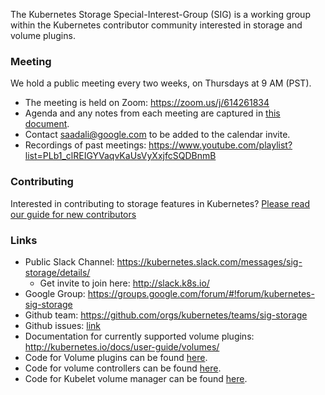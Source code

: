 The Kubernetes Storage Special-Interest-Group (SIG) is a working group within the Kubernetes contributor community interested in storage and volume plugins.

### Meeting
We hold a public meeting every two weeks, on Thursdays at 9 AM (PST).
* The meeting is held on Zoom: https://zoom.us/j/614261834
* Agenda and any notes from each meeting are captured in [this document](https://docs.google.com/document/d/1-8KEG8AjAgKznS9NFm3qWqkGyCHmvU6HVl0sk5hwoAE/edit?usp=sharing).
* Contact saadali@google.com to be added to the calendar invite.
* Recordings of past meetings: https://www.youtube.com/playlist?list=PLb1_clREIGYVaqvKaUsVyXxjfcSQDBnmB

### Contributing
Interested in contributing to storage features in Kubernetes? [Please read our guide for new contributors](https://github.com/kubernetes/community/blob/master/sig-storage/contributing.md)

### Links
* Public Slack Channel: https://kubernetes.slack.com/messages/sig-storage/details/
  * Get invite to join here: http://slack.k8s.io/
* Google Group: https://groups.google.com/forum/#!forum/kubernetes-sig-storage
* Github team: https://github.com/orgs/kubernetes/teams/sig-storage
* Github issues: [link](https://github.com/kubernetes/kubernetes/issues?q=is%3Aopen+is%3Aissue+label%3Aarea%2Fstorage)
* Documentation for currently supported volume plugins: http://kubernetes.io/docs/user-guide/volumes/
* Code for Volume plugins can be found [here](https://github.com/kubernetes/kubernetes/tree/master/pkg/volume).
* Code for volume controllers can be found [here](https://github.com/kubernetes/kubernetes/tree/master/pkg/controller/volume/).
* Code for Kubelet volume manager can be found [here](https://github.com/kubernetes/kubernetes/blob/master/pkg/kubelet/volumemanager/).
